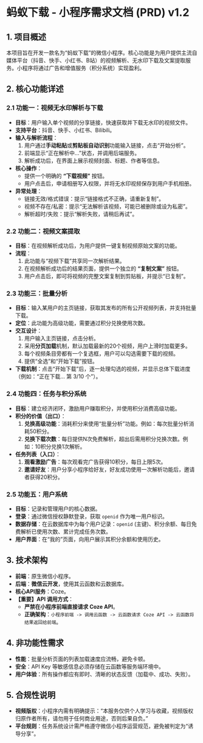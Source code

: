 # 蚂蚁下载 - 小程序需求文档 (PRD) v1.2

## 1. 项目概述

本项目旨在开发一款名为“蚂蚁下载”的微信小程序。核心功能是为用户提供主流自媒体平台（抖音、快手、小红书、B站）的视频解析、无水印下载及文案提取服务。小程序将通过广告和增值服务（积分系统）实现盈利。

## 2. 核心功能详述

### 2.1 功能一：视频无水印解析与下载

-   **目标**：用户输入单个视频的分享链接，快速获取并下载无水印的视频文件。
-   **支持平台**：抖音、快手、小红书、Bilibili。
-   **输入与解析流程**：
    1.  用户通过**手动粘贴**或**剪贴板自动识别**功能输入链接，点击“开始分析”。
    2.  前端显示“正在解析中...”状态，并调用后端服务。
    3.  解析成功后，在界面上展示视频封面、标题、作者等信息。
-   **核心操作**：
    -   提供一个明确的 **“下载视频”** 按钮。
    -   用户点击后，申请相册写入权限，并将无水印视频保存到用户手机相册。
-   **异常处理**：
    -   链接无效/格式错误：提示“链接格式不正确，请重新复制”。
    -   视频不存在/私密：提示“无法解析该视频，可能已被删除或设为私密”。
    -   解析超时/失败：提示“解析失败，请稍后再试”。

### 2.2 功能二：视频文案提取

-   **目标**：在视频解析成功后，为用户提供一键复制视频原始文案的功能。
-   **流程**：
    1.  此功能与“视频下载”共享同一次解析结果。
    2.  在视频解析成功后的结果页面，提供一个独立的 **“复制文案”** 按钮。
    3.  用户点击后，即可将视频的完整文案复制到剪贴板，并提示“已复制”。

### 2.3 功能三：批量分析

-   **目标**：输入某用户的主页链接，获取其发布的所有公开视频列表，并支持批量下载。
-   **定位**：此功能为高级功能，需要通过积分兑换使用次数。
-   **交互设计**：
    1.  用户输入主页链接，点击分析。
    2.  采用**分页加载**机制，默认加载最新的20个视频，用户上滑时加载更多。
    3.  每个视频条目旁都有一个复选框，用户可以勾选需要下载的视频。
    4.  提供“全选”和“开始下载”按钮。
-   **下载机制**：点击“开始下载”后，逐一处理勾选的视频，并显示总体下载进度（例如：“正在下载... 第 3/10 个”）。

### 2.4 功能四：任务与积分系统

-   **目标**：建立经济闭环，激励用户赚取积分，并使用积分消费高级功能。
-   **积分的价值（出口）**：
    1.  **兑换高级功能**：消耗积分来使用“批量分析”功能。例如：每次批量分析消耗50积分。
    2.  **兑换下载次数**：每日提供N次免费解析，超出后需用积分兑换次数。例如：10积分兑换1次解析。
-   **任务列表（入口）**：
    1.  **观看激励广告**：每次观看完广告获得10积分，每日上限5次。
    2.  **邀请好友**：用户分享小程序给好友，好友成功使用一次解析功能后，邀请者获得20积分。

### 2.5 功能五：用户系统

-   **目标**：记录和管理用户的核心数据。
-   **登录**：通过微信授权静默登录，获取 `openid` 作为唯一用户标识。
-   **数据存储**：在云数据库中为每个用户记录：`openid` (主键)、积分余额、每日免费解析已使用次数、累计完成任务次数。
-   **用户界面**：在“我的”页面，向用户展示其积分余额和使用历史。

## 3. 技术架构

-   **前端**：原生微信小程序。
-   **后端**：**微信云开发**，使用其云函数和云数据库。
-   **核心API服务**：Coze。
-   **【重要】API 调用方式**：
    -   **严禁在小程序前端直接请求 Coze API**。
    -   **正确架构**：`小程序前端 -> 调用云函数 -> 云函数请求 Coze API -> 云函数将结果返回给前端`。

## 4. 非功能性需求

-   **性能**：批量分析页面的列表加载速度应流畅，避免卡顿。
-   **安全**：API Key 等敏感信息必须存储在云函数等服务端环境中。
-   **用户体验**：所有操作都应有即时、清晰的状态反馈（加载中、成功、失败）。

## 5. 合规性说明

-   **视频版权**：小程序内需有明确提示：“本服务仅供个人学习与收藏，视频版权归原作者所有，请勿用于任何商业用途，否则后果自负。”
-   **平台规则**：任务系统设计需严格遵守微信小程序运营规范，避免被判定为“诱导分享”。
